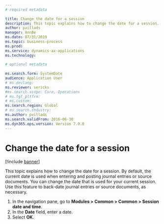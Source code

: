 ```yaml
--- 
# required metadata 
 
title: Change the date for a session
description: This topic explains how to change the date for a session.
author: pvillads
manager: AnnBe 
ms.date: 07/31/2019
ms.topic: business-process 
ms.prod:  
ms.service: dynamics-ax-applications 
ms.technology:  
 
# optional metadata 
 
ms.search.form: SystemDate   
audience: Application User 
# ms.devlang:  
ms.reviewer: sericks
#ms.search.scope: Core, Operations 
# ms.tgt_pltfrm:  
# ms.custom:  
ms.search.region: Global
# ms.search.industry: 
ms.author: pvillads
ms.search.validFrom: 2016-06-30 
ms.dyn365.ops.version: Version 7.0.0 
---
```

# Change the date for a session

[!include [banner](../../includes/banner.md)]

This topic explains how to change the date for a session. By default, the current date is used when entering and posting journal entries or source documents. You can change the date that is used for your current session. Use this feature to back-date journal entries or source documents, as necessary.

1. In the navigation pane, go to **Modules > Common > Common > Session date and time**.
2. In the **Date** field, enter a date.
3. Select **OK**.

